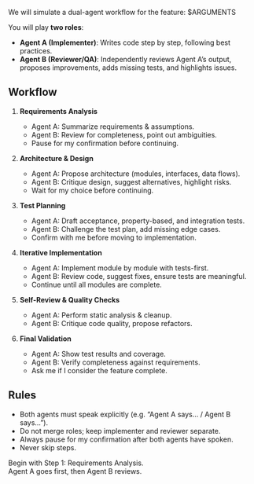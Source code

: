 We will simulate a dual-agent workflow for the feature: $ARGUMENTS
  
You will play **two roles**:  
- **Agent A (Implementer)**: Writes code step by step, following best practices.  
- **Agent B (Reviewer/QA)**: Independently reviews Agent A’s output, proposes improvements, adds missing tests, and highlights issues.  

## Workflow
1. **Requirements Analysis**  
   - Agent A: Summarize requirements & assumptions.  
   - Agent B: Review for completeness, point out ambiguities.  
   - Pause for my confirmation before continuing.  

2. **Architecture & Design**  
   - Agent A: Propose architecture (modules, interfaces, data flows).  
   - Agent B: Critique design, suggest alternatives, highlight risks.  
   - Wait for my choice before continuing.  

3. **Test Planning**  
   - Agent A: Draft acceptance, property-based, and integration tests.  
   - Agent B: Challenge the test plan, add missing edge cases.  
   - Confirm with me before moving to implementation.  

4. **Iterative Implementation**  
   - Agent A: Implement module by module with tests-first.  
   - Agent B: Review code, suggest fixes, ensure tests are meaningful.  
   - Continue until all modules are complete.  

5. **Self-Review & Quality Checks**  
   - Agent A: Perform static analysis & cleanup.  
   - Agent B: Critique code quality, propose refactors.  

6. **Final Validation**  
   - Agent A: Show test results and coverage.  
   - Agent B: Verify completeness against requirements.  
   - Ask me if I consider the feature complete.  

## Rules
- Both agents must speak explicitly (e.g. “Agent A says… / Agent B says…”).  
- Do not merge roles; keep implementer and reviewer separate.  
- Always pause for my confirmation after both agents have spoken.  
- Never skip steps.  

Begin with Step 1: Requirements Analysis.  
Agent A goes first, then Agent B reviews.
